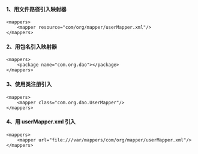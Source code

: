 #### 1、用文件路径引入映射器
    <mappers>
        <mapper resource="com/org/mapper/userMapper.xml"/>
    </mappers>
#### 2、用包名引入映射器
    <mappers>
        <package name="com.org.dao"></package>
    </mappers>
#### 3、使用类注册引入
    <mappers>
        <mapper class="com.org.dao.UserMapper"/>
    </mappers>
#### 4、用 userMapper.xml 引入
    <mappers>
        <mapper url="file:///var/mappers/com/org/mapper/userMapper.xml"/>
    </mappers>
